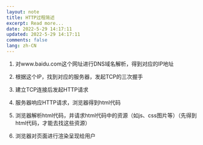 ```yaml
---
layout: note
title: HTTP过程简述
excerpt: Read more...
date: 2022-5-29 14:17:11
updated: 2022-5-29 14:17:11
comments: false
lang: zh-CN
---
```


1. 对www.baidu.com这个网址进行DNS域名解析，得到对应的IP地址

2. 根据这个IP，找到对应的服务器，发起TCP的三次握手

3. 建立TCP连接后发起HTTP请求

4. 服务器响应HTTP请求，浏览器得到html代码

5. 浏览器解析html代码，并请求html代码中的资源（如js、css图片等）（先得到html代码，才能去找这些资源）

6. 浏览器对页面进行渲染呈现给用户
  